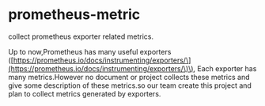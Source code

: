 # prometheus-metric

collect prometheus exporter related metrics.

Up to now,Prometheus has many useful exporters \([https://prometheus.io/docs/instrumenting/exporters/\](https://prometheus.io/docs/instrumenting/exporters/\)\), Each exporter has many metrics.However no document or project collects these metrics and  give some description of these metrics.so our team create this project and plan to collect metrics generated by exporters.

